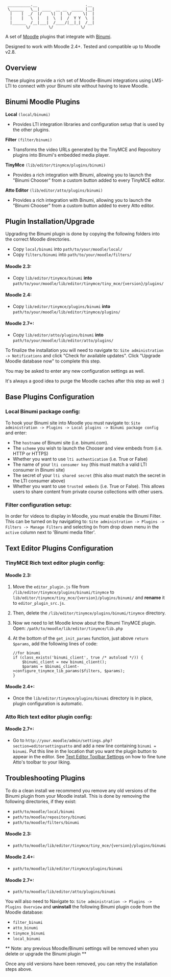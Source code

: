 ```

 __________.__                     .__
 \______   \__| ____  __ __  _____ |__|
  |    |  _/  |/    \|  |  \/     \|  |
  |    |   \  |   |  \  |  /  Y Y  \  |
  |______  /__|___|  /____/|__|_|  /__|
         \/        \/            \/

```

A set of [Moodle](http://moodle.org) plugins that integrate with
[Binumi](http://binumi.com).

Designed to work with Moodle 2.4+. Tested and compatible up to Moodle v2.8.

## Overview ##
These plugins provide a rich set of Moodle-Binumi integrations using LMS-LTI
to connect with your Binumi site without having to leave Moodle.

## Binumi Moodle Plugins ##

**Local** `(local/binumi)`

* Provides LTI integration libraries and configuration setup that is used
by the other plugins.

**Filter** `(filter/binumi)`

* Transforms the video URLs generated by the
TinyMCE and Repository plugins into Binumi's embedded media player.

**TinyMce** `(lib/editor/tinymce/plugins/binumi)`

* Provides a rich
integration with Binumi, allowing you to launch the "Binumi Chooser" from
a custom button added to every TinyMCE editor.

**Atto Editor** `(lib/editor/atto/plugins/binumi)`

* Provides a rich
integration with Binumi, allowing you to launch the "Binumi Chooser" from
a custom button added to every Atto editor.

## Plugin Installation/Upgrade ##

Upgrading the Binumi plugin is done by copying the following folders into
the correct Moodle directories.

* Copy `local/binumi` into `path/to/your/moodle/local/`
* Copy `filters/binumi` into `path/to/your/moodle/filters/`

#### Moodle 2.3: ####
* Copy `lib/editor/tinymce/binumi` **into** `path/to/your/moodle/lib/editor/tinymce/tiny_mce/{version}/plugins/`

#### Moodle 2.4: ####
* Copy `lib/editor/tinymce/plugins/binumi` **into**
  `path/to/your/moodle/lib/editor/tinymce/plugins/`

#### Moodle 2.7+: ####
* Copy `lib/editor/atto/plugins/binumi` **into**
  `path/to/your/moodle/lib/editor/atto/plugins/`


To finalize the installation you will need to navigate to: `Site administration
-> Notifications` and click "Check for available updates". Click "Upgrade
Moodle database now" to complete this step.

You may be asked to enter any new configuration settings as well.

It's always a good idea to purge the Moodle caches after this step as well :)

## Base Plugins Configuration ##

### Local Binumi package config: ###

To hook your Binumi site into Moodle you must navigate to: `Site
administration -> Plugins -> Local plugins -> Binumi package config` and enter:

* The `hostname` of Binumi site (i.e. binumi.com).
* The `scheme` you wish to launch the Chooser and view embeds from (i.e. HTTP or HTTPS)
* Whether you want to use `lti authentication` (i.e. True or False)
* The name of your `lti consumer key` (this must match a valid LTI consumer in
  Binumi site)
* The secret of your `lti shared secret` (this also must match the secret in the
  LTI consumer above)
* Whether you want to use `trusted embeds` (i.e. True or False). This allows users to 
  share content from private course collections with other users.

### Filter configuration setup: ###

In order for videos to display in Moodle, you must enable the Binumi Filter.
This can be turned on by navigating to: `Site administration -> Plugins ->
Filters -> Manage Filters` and selecting `On` from drop down menu in the
`active` column next to 'Binumi media filter'.

## Text Editor Plugins Configuration ##

### TinyMCE Rich text editor plugin config: ###

#### Moodle 2.3: ####

1. Move the `editor_plugin.js` file from `/lib/editor/tinymce/plugins/binumi/tinymce` to `lib/editor/tinymce/tiny_mce/{version}/plugins/binumi/` and **rename** it to `editor_plugin_src.js`.
2. Then, delete the `/lib/editor/tinymce/plugins/binumi/tinymce` directory.
3. Now we need to let Moodle know about the Binumi TinyMCE plugin. Open:
    `/path/to/moodle/lib/editor/tinymce/lib.php`

4. At the bottom of the `get_init_params` function, just above `return $params`, add the following lines of code:

    ~~~~~~~
    //for binumi
    if (class_exists('binumi_client', true /* autoload */)) {
        $binumi_client = new binumi_client();
        $params = $binumi_client->configure_tinymce_lib_params($filters, $params);
    }
    ~~~~~~~

#### Moodle 2.4+: ####

* Once the `lib/editor/tinymce/plugins/binumi` directory is in place, plugin configuration is automatic.

### Atto Rich text editor plugin config: ###

#### Moodle 2.7+: ####

* Go to `http://your.moodle/admin/settings.php?section=editorsettingsatto` and add a new line containing `binumi = binumi`. Put this line in the location that you want the plugin button to appear in the editor. See [Text Editor Toolbar Settings](http://docs.moodle.org/27/en/Text_editor#Toolbar_settings) on how to fine tune Atto's toolbar to your liking.

## Troubleshooting Plugins  ##

To do a clean install we recommend you remove any old versions
of the Binumi plugin from your Moodle install. This is done by removing the
following directories, if they exist:

* `path/to/moodle/local/binumi`
* `path/to/moodle/repository/binumi`
* `path/to/moodle/filters/binumi`

#### Moodle 2.3: ####
* `path/to/moodle/lib/editor/tinymce/tiny_mce/{version}/plugins/binumi`

#### Moodle 2.4+: ####
* `path/to/moodle/lib/editor/tinymce/plugins/binumi`

#### Moodle 2.7+: ####
* `path/to/moodle/lib/editor/atto/plugins/binumi`

You will also need to Navigate to: `Site administration ->
Plugins -> Plugins Overview` and **uninstall** the following Binumi plugin code
from the Moodle database:

* `filter_binumi`
* `atto_binumi`
* `tinymce_binumi`
* `local_binumi`

** Note: any previous Moodle/Binumi settings will be removed when you delete
  or upgrade the Binumi plugin **

Once any old versions have been removed, you can retry the installation steps above.

